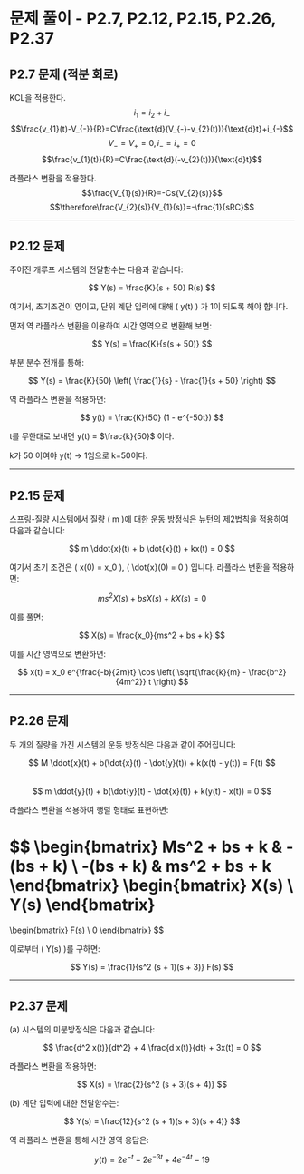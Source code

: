 
# 문제 풀이 - P2.7, P2.12, P2.15, P2.26, P2.37

## P2.7 문제 (적분 회로)

KCL을 적용한다.
$$i_{1}=i_{2}+i_{-}$$
$$\frac{v_{1}(t)-V_{-}}{R}=C\frac{\text{d}(V_{-}-v_{2}(t))}{\text{d}t}+i_{-}$$
$$V_{-}=V_{+}=0, i_{-}=i_{+}=0$$
$$\frac{v_{1}(t)}{R}=C\frac{\text{d}(-v_{2}(t))}{\text{d}t}$$


라플라스 변환을 적용한다.
$$\frac{V_{1}(s)}{R}=-Cs{V_{2}(s)}$$
$$\therefore\frac{V_{2}(s)}{V_{1}(s)}=-\frac{1}{sRC}$$

---

## P2.12 문제

주어진 개루프 시스템의 전달함수는 다음과 같습니다:

$$ Y(s) = \frac{K}{s + 50} R(s) $$

여기서, 초기조건이 영이고, 단위 계단 입력에 대해 \( y(t) \) 가 1이 되도록 해야 합니다.

먼저 역 라플라스 변환을 이용하여 시간 영역으로 변환해 보면:

$$ Y(s) = \frac{K}{s(s + 50)} $$

부분 분수 전개를 통해:

$$ Y(s) = \frac{K}{50} \left( \frac{1}{s} - \frac{1}{s + 50} \right) $$

역 라플라스 변환을 적용하면:

$$ y(t) = \frac{K}{50} (1 - e^{-50t}) $$

t를 무한대로 보내면 y(t) = $\frac{k}{50}$ 이다.

k가 50 이여야 y(t) -\> 1임으로 k=50이다.

---

## P2.15 문제

스프링-질량 시스템에서 질량 \( m \)에 대한 운동 방정식은 뉴턴의 제2법칙을 적용하여 다음과 같습니다:

$$ m \ddot{x}(t) + b \dot{x}(t) + kx(t) = 0 $$

여기서 초기 조건은 \( x(0) = x_0 \), \( \dot{x}(0) = 0 \) 입니다. 라플라스 변환을 적용하면:

$$ ms^2X(s) + bsX(s) + kX(s) = 0 $$

이를 풀면:

$$ X(s) = \frac{x_0}{ms^2 + bs + k} $$

이를 시간 영역으로 변환하면:

$$ x(t) = x_0 e^{\frac{-b}{2m}t} \cos \left( \sqrt{\frac{k}{m} - \frac{b^2}{4m^2}} t \right) $$

---

## P2.26 문제

두 개의 질량을 가진 시스템의 운동 방정식은 다음과 같이 주어집니다:

$$ M \ddot{x}(t) + b(\dot{x}(t) - \dot{y}(t)) + k(x(t) - y(t)) = F(t) $$  
$$ m \ddot{y}(t) + b(\dot{y}(t) - \dot{x}(t)) + k(y(t) - x(t)) = 0 $$

라플라스 변환을 적용하여 행렬 형태로 표현하면:

$$
\begin{bmatrix}
Ms^2 + bs + k & -(bs + k) \\
-(bs + k) & ms^2 + bs + k
\end{bmatrix}
\begin{bmatrix}
X(s) \\ Y(s)
\end{bmatrix}
=
\begin{bmatrix}
F(s) \\ 0
\end{bmatrix}
$$

이로부터 \( Y(s) \)를 구하면:

$$ Y(s) = \frac{1}{s^2 (s + 1)(s + 3)} F(s) $$

---

## P2.37 문제

(a) 시스템의 미분방정식은 다음과 같습니다:

$$ \frac{d^2 x(t)}{dt^2} + 4 \frac{d x(t)}{dt} + 3x(t) = 0 $$

라플라스 변환을 적용하면:

$$ X(s) = \frac{2}{s^2 (s + 3)(s + 4)} $$

(b) 계단 입력에 대한 전달함수는:

$$ Y(s) = \frac{12}{s^2 (s + 1)(s + 3)(s + 4)} $$

역 라플라스 변환을 통해 시간 영역 응답은:

$$ y(t) = 2e^{-t} - 2e^{-3t} + 4e^{-4t} - 19 $$
